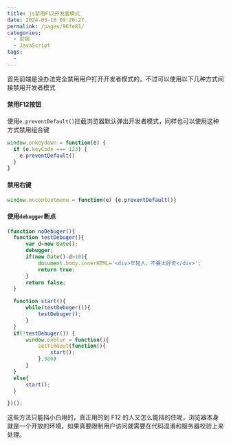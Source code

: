 ```yaml
---
title: js禁用F12开发者模式
date: 2024-05-16 09:20:27
permalink: /pages/96fe81/
categories:
  - 前端
  - JavaScript
tags:
  - 
---
```

首先前端是没办法完全禁用用户打开开发者模式的，不过可以使用以下几种方式间接禁用开发者模式

#### 禁用F12按钮
使用`e.preventDefault()`拦截浏览器默认弹出开发者模式，同样也可以使用这种方式禁用组合键
```js
window.onkeydown = function(e) {
  if (e.keyCode === 123) {
    e.preventDefault()
  }
}
```


#### 禁用右键
```js
window.oncontextmenu = function(e) {e.preventDefault()}
```


#### 使用`debugger`断点
```js
(function noDebuger(){
  function testDebuger(){
      var d=new Date();
      debugger;
      if(new Date()-d>10){
          document.body.innerHTML='<div>年轻人，不要太好奇</div>';
          return true;
      }
      return false;
  }

  function start(){
      while(testDebuger()){
          testDebuger();
      }
  }
  if(!testDebuger()) {
      window.onblur = function(){
          setTimeout(function(){
              start();
          },500)
      }
  }
  else{
      start();
  }

})();
```


这些方法只能挡小白用的，真正用的到 F12 的人又怎么能挡的住呢，浏览器本身就是一个开放的环境，如果真要限制用户访问就需要在代码混淆和服务器校验上来处理。